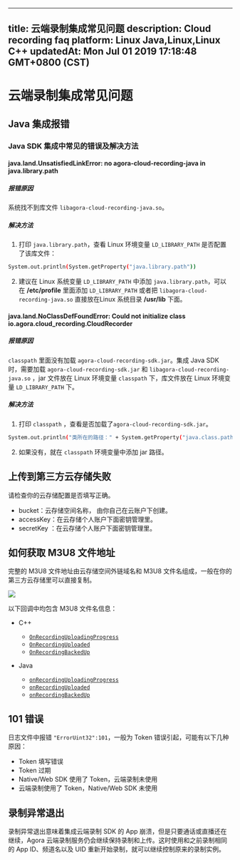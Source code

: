 
---
title: 云端录制集成常见问题
description: Cloud recording faq
platform: Linux Java,Linux,Linux C++
updatedAt: Mon Jul 01 2019 17:18:48 GMT+0800 (CST)
---
# 云端录制集成常见问题
## Java 集成报错

### Java SDK 集成中常见的错误及解决方法

#### java.land.UnsatisfiedLinkError: no agora-cloud-recording-java in java.library.path

##### **报错原因**
系统找不到库文件 `libagora-cloud-recording-java.so`。

##### **解决方法**

1. 打印  `java.library.path`，查看 Linux 环境变量 `LD_LIBRARY_PATH` 是否配置了该库文件：
  ```bash
System.out.println(System.getProperty("java.library.path"))
  ```
2. 建议在 Linux 系统变量 `LD_LIBRARY_PATH` 中添加 `java.library.path`，可以在 **/etc/profile** 里面添加 `LD_LIBRARY_PATH` 或者把 `libagora-cloud-recording-java.so` 直接放在Linux 系统目录 **/usr/lib** 下面。

#### java.land.NoClassDefFoundError: Could not initialize class io.agora.cloud_recording.CloudRecorder

##### **报错原因**
`classpath` 里面没有加载 `agora-cloud-recording-sdk.jar`。集成 Java SDK 时，需要加载 `agora-cloud-recording-sdk.jar` 和  `libagora-cloud-recording-java.so` ，jar 文件放在 Linux 环境变量 `classpath` 下，库文件放在 Linux 环境变量 `LD_LIBRARY_PATH` 下。

##### **解决方法**

1. 打印 `classpath` ，查看是否加载了`agora-cloud-recording-sdk.jar`。
```bash
System.out.println("类所在的路径：" + System.getProperty("java.class.path"));
```
2.  如果没有，就在 `classpath` 环境变量中添加 jar 路径。


## 上传到第三方云存储失败

请检查你的云存储配置是否填写正确。

- bucket：云存储空间名称， 由你自己在云账户下创建。
- accessKey：在云存储个人账户下面密钥管理里。
- secretKey ：在云存储个人账户下面密钥管理里。

## 如何获取 M3U8 文件地址

完整的 M3U8 文件地址由云存储空间外链域名和 M3U8 文件名组成，一般在你的第三方云存储里可以直接复制。

![](https://web-cdn.agora.io/docs-files/1561621201492)

以下回调中均包含 M3U8 文件名信息：

- C++
  - [`OnRecordingUploadingProgress`](../../cn/cloud-recording/cloud_recording_api.md)
  - [`OnRecordingUploaded`](../../cn/cloud-recording/cloud_recording_api.md)
  - [`OnRecordingBackedUp`](../../cn/cloud-recording/cloud_recording_api.md)

- Java
  - [`onRecordingUploadingProgress`](../../cn/cloud-recording/cloud_recording_api_java.md)
  - [`onRecordingUploaded`](../../cn/cloud-recording/cloud_recording_api_java.md)
  - [`onRecordingBackedUp`](../../cn/cloud-recording/cloud_recording_api_java.md)

## 101 错误

日志文件中报错 `"ErrorUint32":101`，一般为 Token 错误引起，可能有以下几种原因：

- Token 填写错误
- Token 过期
- Native/Web SDK 使用了 Token，云端录制未使用
- 云端录制使用了 Token，Native/Web SDK 未使用

## 录制异常退出

录制异常退出意味着集成云端录制 SDK 的 App 崩溃，但是只要通话或直播还在继续，Agora 云端录制服务仍会继续保持录制和上传。这时使用和之前录制相同的 App ID、频道名以及 UID 重新开始录制，就可以继续控制原来的录制实例。
